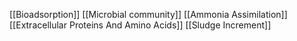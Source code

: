 [[Bioadsorption]]
[[Microbial community]]
[[Ammonia Assimilation]]
[[Extracellular Proteins And Amino Acids]]
[[Sludge Increment]]
